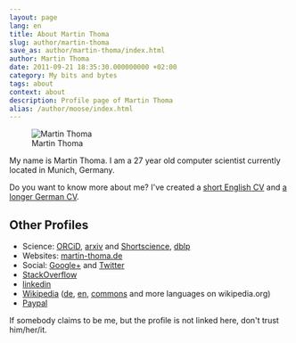 ```yaml
---
layout: page
lang: en
title: About Martin Thoma
slug: author/martin-thoma
save_as: author/martin-thoma/index.html
author: Martin Thoma
date: 2011-09-21 18:35:30.000000000 +02:00
category: My bits and bytes
tags: about
context: about
description: Profile page of Martin Thoma
alias: /author/moose/index.html
---
```

<div class="vcard">
<figure class="wp-caption alignright">
    <img src="../../images/2017/02/Martin_Thoma_web_thumb.jpg" alt="Martin Thoma" style="max-width:134px;max-height:200px;" class="size-full photo">
    <figcaption class="text-center">Martin Thoma</figcaption>
</figure>

<p>My name is <span class="fn">Martin Thoma</span>. I am a <time class="dt-bday" datetime="1990-04-28">27 year</time> old computer scientist currently located in <span class="locality">Munich, Germany</span>.</p>

<p>Do you want to know more about me? I've created a <a href="../../pdf/cv-curriculum-vitae.pdf">short English CV</a> and <a href="http://www.martin-thoma.de/about.htm" rel="me">a longer German CV</a>.</p>


<h2>Other Profiles</h2>
<ul>
    <li>Science: <a href="http://orcid.org/0000-0002-6517-1690" rel="me">ORCiD</a>, <a href="http://arxiv.org/a/thoma_m_1.html" rel="me">arxiv</a> and <a href="http://www.shortscience.org/user?name=MartinThoma">Shortscience</a>, <a href="http://dblp.uni-trier.de/pers/hd/t/Thoma_0001:Martin">dblp</a></li>
    <li>Websites: <a href="http://www.martin-thoma.de/">martin-thoma.de</a></li>
    <li>Social: <a href="https://plus.google.com/+MartinThoma/about" rel="me">Google+</a> and <a href="https://twitter.com/_martinthoma" rel="me">Twitter</a></li>
    <li><a href="https://careers.stackoverflow.com/thoma" rel="me">StackOverflow</a></li>
    <li><a href="https://www.linkedin.com/in/martin-thoma/" rel="me">linkedin</a></li>
    <li><a href="https://de.wikipedia.org/wiki/Benutzer:MartinThoma">Wikipedia</a> (<a href="https://de.wikipedia.org/wiki/Benutzer:MartinThoma/Visualisierungen">de</a>, <a href="https://en.wikipedia.org/wiki/User:MartinThoma">en</a>, <a href="https://commons.wikimedia.org/wiki/User:MartinThoma">commons</a> and more languages on wikipedia.org)</li>
    <li><a href="http://paypal.me/martinthoma">Paypal</a></li>
</ul>

If somebody claims to be me, but the profile is not linked here, don't trust him/her/it.

</div>
